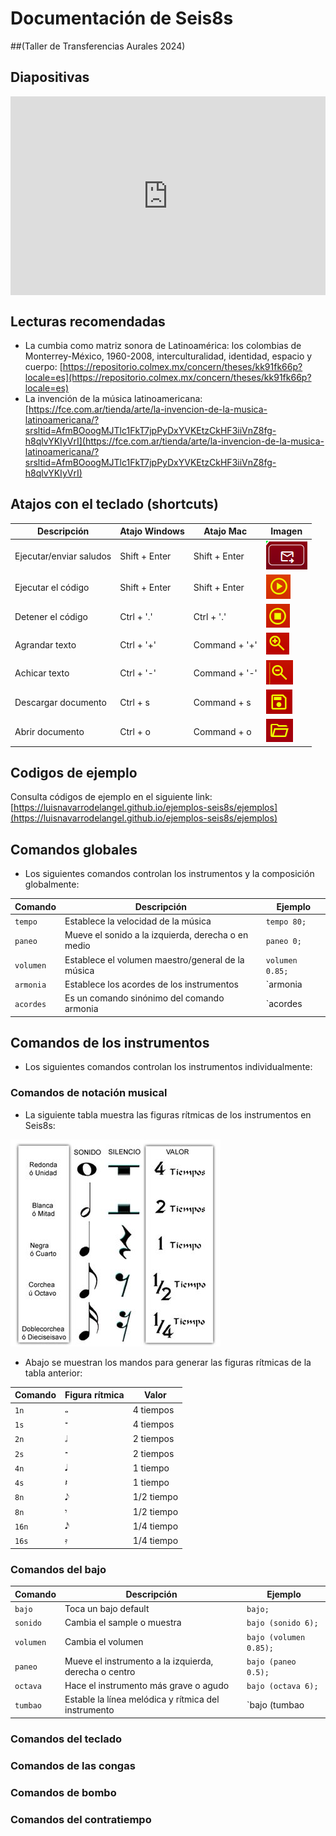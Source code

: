 # Documentación de Seis8s
##(Taller de Transferencias Aurales 2024)

## Diapositivas

<div style='position: relative; padding-bottom: 56.25%; padding-top: 35px; height: 0; overflow: hidden;'><iframe sandbox='allow-scripts allow-same-origin allow-presentation' allowfullscreen='true' allowtransparency='true' frameborder='0' height='315' src='https://www.mentimeter.com/app/presentation/n/bl3sqjhxztxw5vahh471djmgkj5xr19r/embed' style='position: absolute; top: 0; left: 0; width: 100%; height: 100%;' width='420'></iframe></div>

## Lecturas recomendadas

- La cumbia como matriz sonora de Latinoamérica: los colombias de Monterrey-México, 1960-2008, interculturalidad, identidad, espacio y cuerpo: [https://repositorio.colmex.mx/concern/theses/kk91fk66p?locale=es](https://repositorio.colmex.mx/concern/theses/kk91fk66p?locale=es)
- La invención de la música latinoamericana: [https://fce.com.ar/tienda/arte/la-invencion-de-la-musica-latinoamericana/?srsltid=AfmBOoogMJTlc1FkT7jpPyDxYVKEtzCkHF3iiVnZ8fg-h8qlvYKIyVrI](https://fce.com.ar/tienda/arte/la-invencion-de-la-musica-latinoamericana/?srsltid=AfmBOoogMJTlc1FkT7jpPyDxYVKEtzCkHF3iiVnZ8fg-h8qlvYKIyVrI)

## Atajos con el teclado (shortcuts)

| Descripción | Atajo Windows       | Atajo Mac       | Imagen                         |
|----------------|----------------|----------------|-------------------------------|
| Ejecutar/enviar saludos | Shift + Enter | Shift + Enter | ![Alt text](images/saludos.png)   |
| Ejecutar el código | Shift + Enter| Shift + Enter | ![Alt text](images/play.png)   |
| Detener el código | Ctrl + '.' | Ctrl + '.' | ![Alt text](images/stop.png)   |
| Agrandar texto | Ctrl + '+' | Command + '+' | ![Alt text](images/zoomin.png)   |
| Achicar texto |Ctrl + '-' | Command + '-' | ![Alt text](images/zoomout.png)   |
| Descargar documento  |Ctrl + s | Command + s | ![Alt text](images/save.png)   |
| Abrir documento |Ctrl + o | Command + o | ![Alt text](images/open.png)   |


## Codigos de ejemplo

Consulta códigos de ejemplo en el siguiente link: [https://luisnavarrodelangel.github.io/ejemplos-seis8s/ejemplos](https://luisnavarrodelangel.github.io/ejemplos-seis8s/ejemplos)

## Comandos globales

- Los siguientes comandos controlan los instrumentos y la composición globalmente:

| Comando |Descripción| Ejemplo
|----------------|----------------|----------------|
| `tempo` | Establece la velocidad de la música |`tempo 80;`|
| `paneo` | Mueve el sonido a la izquierda, derecha o en medio |`paneo 0;`|
| `volumen` | Establece el volumen maestro/general de la música |`volumen 0.85;`|
| `armonia` | Establece los acordes de los instrumentos |`armonia |C||Dm|;`|
| `acordes` | Es un comando sinónimo del comando armonia|`acordes |C||Dm|;`|

## Comandos de los instrumentos

- Los siguientes comandos controlan los instrumentos individualmente:

### Comandos de notación musical

- La siguiente tabla muestra las figuras rítmicas de los instrumentos en Seis8s:

![Alt text](images/figuras_ritmicas.jpeg)

- Abajo se muestran los mandos para generar las figuras rítmicas de la tabla anterior:

| Comando | Figura rítmica | Valor
|----------------|----------------|----------------|
| `1n` | 𝅝 | 4 tiempos|
| `1s` | 𝄻 | 4 tiempos|
| `2n` |𝅗𝅥  | 2 tiempos|
| `2s` |𝄼  |2 tiempos|
| `4n` | 𝅘𝅥 |1 tiempo|
| `4s` | 𝄽 |1 tiempo|
| `8n` | 𝅘𝅥𝅮  | 1/2 tiempo|
| `8n` | 𝄾  |1/2 tiempo|
| `16n` | 𝅘𝅥𝅯 | 1/4 tiempo|
| `16s` | 𝄿  | 1/4 tiempo|

### Comandos del bajo

| Comando |Descripción| Ejemplo
|----------------|----------------|----------------|
| `bajo` | Toca un bajo default |`bajo;`|
| `sonido` | Cambia el sample o muestra  |`bajo (sonido 6);`|
| `volumen` | Cambia el volumen  |`bajo (volumen 0.85);`|
| `paneo` | Mueve el instrumento a la izquierda, derecha o centro  |`bajo (paneo 0.5);`|
| `octava` | Hace el instrumento más grave o agudo  |`bajo (octava 6);`|
| `tumbao` | Estable la línea melódica y rítmica del instrumento | `bajo (tumbao | 𝅘𝅥  𝄽  𝅘𝅥 /3 𝅘𝅥 /5 || 𝅘𝅥  𝄽  𝅘𝅥 /3 𝅘𝅥 /5 |);`|


### Comandos del teclado
### Comandos de las congas
### Comandos de bombo
### Comandos del contratiempo
